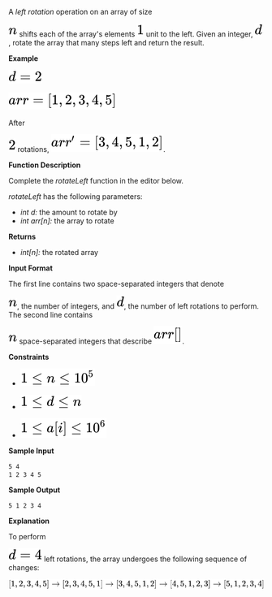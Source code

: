 <div class="challenge-body-html"><div class="challenge_problem_statement"><div class="msB challenge_problem_statement_body"><div class="hackdown-content"><svg style="display: none;"><defs id="MathJax_SVG_glyphs"></defs></svg><p>A <em>left rotation</em> operation on an array of size



![Equation](svg_equations/equation_1.svg) shifts each of the array's elements ![Equation](svg_equations/equation_2.svg) unit to the left. Given an integer, ![Equation](svg_equations/equation_3.svg), rotate the array that many steps left and return the result.  </p>
<p><strong>Example</strong> <br/>


![Equation](svg_equations/equation_4.svg) <br/>


![Equation](svg_equations/equation_5.svg) </p>
<p>After 

![Equation](svg_equations/equation_6.svg) rotations, ![Equation](svg_equations/equation_7.svg).</p>
<p><strong>Function Description</strong> </p>
<p>Complete the <em>rotateLeft</em> function in the editor below.  </p>
<p><em>rotateLeft</em> has the following parameters:  </p>
<ul>
<li><em>int d:</em>  the amount to rotate by  </li>
<li><em>int arr[n]:</em> the array to rotate  </li>
</ul>
<p><strong>Returns</strong> </p>
<ul>
<li><em>int[n]:</em> the rotated array</li>
</ul></div></div></div><div class="challenge_input_format"><div class="msB challenge_input_format_title"><p><strong>Input Format</strong></p></div><div class="msB challenge_input_format_body"><div class="hackdown-content"><svg style="display: none;"><defs id="MathJax_SVG_glyphs"></defs></svg><p>The first line contains two space-separated integers that denote 

![Equation](svg_equations/equation_8.svg), the number of integers, and ![Equation](svg_equations/equation_9.svg), the number of left rotations to perform. <br/>
The second line contains 

![Equation](svg_equations/equation_10.svg) space-separated integers that describe ![Equation](svg_equations/equation_11.svg).  </p></div></div></div><div class="challenge_constraints"><div class="msB challenge_constraints_title"><p><strong>Constraints</strong></p></div><div class="msB challenge_constraints_body"><div class="hackdown-content"><svg style="display: none;"><defs id="MathJax_SVG_glyphs"></defs></svg><ul>
<li>

![Equation](svg_equations/equation_12.svg) </li>
<li>

![Equation](svg_equations/equation_13.svg) </li>
<li>

![Equation](svg_equations/equation_14.svg)</li>
</ul></div></div></div><div class="challenge_sample_input"><div class="msB challenge_sample_input_title"><p><strong>Sample Input</strong></p></div><div class="msB challenge_sample_input_body"><div class="hackdown-content"><svg style="display: none;"><defs id="MathJax_SVG_glyphs"></defs></svg><pre><code>5 4
1 2 3 4 5
</code></pre></div></div></div><div class="challenge_sample_output"><div class="msB challenge_sample_output_title"><p><strong>Sample Output</strong></p></div><div class="msB challenge_sample_output_body"><div class="hackdown-content"><svg style="display: none;"><defs id="MathJax_SVG_glyphs"></defs></svg><pre><code>5 1 2 3 4
</code></pre></div></div></div><div class="challenge_explanation"><div class="msB challenge_explanation_title"><p><strong>Explanation</strong></p></div><div class="msB challenge_explanation_body"><div class="hackdown-content"><svg style="display: none;"><defs id="MathJax_SVG_glyphs"></defs></svg><p>To perform 

![Equation](svg_equations/equation_15.svg) left rotations, the array undergoes the following sequence of changes: </p>
<p></p><div class="MathJax_SVG_Display" style="text-align: center;">

![Equation](svg_equations/equation_16.svg)</div><p></p></div></div></div></div>

